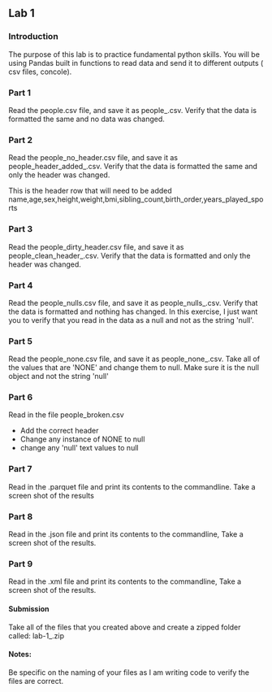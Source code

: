 ## Lab 1

### Introduction
The purpose of this lab is to practice fundamental python skills. You will be using Pandas built in functions to read data and send it to different outputs ( csv files, concole).

### Part 1
Read the people.csv file, and save it as people_<yourLastName>.csv. Verify that the data is formatted the same and no data was changed.  

### Part 2
Read the people_no_header.csv file, and save it as people_header_added_<yourLastName>.csv. Verify that the data is formatted the same and only the header was changed.

This is the header row that will need to be added
name,age,sex,height,weight,bmi,sibling_count,birth_order,years_played_sports

### Part 3
Read the people_dirty_header.csv file, and save it as people_clean_header_<yourLastName>.csv. 
Verify that the data is formatted  and only the header was changed.

### Part 4
Read the people_nulls.csv file, and save it as people_nulls_<yourLastName>.csv. 
Verify that the data is formatted  and nothing has changed. In this exercise, I just want you to verify that you read in the data as a null and not as the string 'null'.  

### Part 5
Read the people_none.csv file, and save it as people_none_<yourLastName>.csv. 
Take all of the values that are 'NONE' and change them to null. Make sure it is the null object and not the string 'null' 

### Part 6
Read in the file people_broken.csv
- Add the correct header
- Change any instance of NONE to null
- change any 'null' text values to null

### Part 7
Read in the .parquet file and print its contents to the commandline. Take a screen shot of the results

### Part 8
Read in the .json file and print its contents to the commandline, Take a screen shot of the results. 

### Part 9
Read in the .xml file and print its contents to the commandline, Take a screen shot of the results. 

#### Submission
Take all of the files that you created above and create a zipped folder called: lab-1_<yourLastName>.zip

#### Notes: 
Be specific on the naming of your files as I am writing code to verify the files are correct. 
